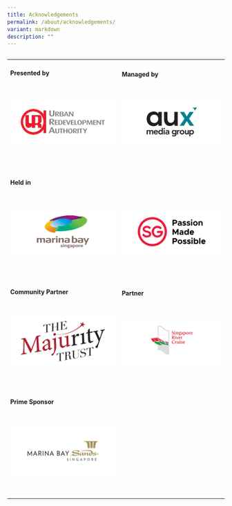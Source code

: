 ```yaml
---
title: Acknowledgements
permalink: /about/acknowledgements/
variant: markdown
description: ""
---
```

<table class="table-v">
  </table><table style="width:100%">
    <tbody><tr>
      <td>
        <h4>Presented by</h4>
        <br>
        <p>
          <a href="https://www.ura.gov.sg/Corporate">
            <img alt="Image of URA Logo" src="/images/URA.jpg">
          </a>
        </p>
        <br>
        <br>
      </td>
      <td>
        <h4>Managed by</h4>
        <br>
        <p>
          <a href="http://www.aux.com.sg/">
            <img alt="Image of AUX Logo" src="/images/AuxMG.jpg">
          </a>
        </p>
        <br>
        <br>
      </td>
    </tr><tr>
      <td>
        <h4>Held in</h4>
        <br>
        <p>
          <a href="https://www.ura.gov.sg/Corporate/Get-Involved/Shape-A-Distinctive-City/Explore-Our-City/Marina-Bay">
            <img alt="Image of Marina Bay Logo" src="/images/MarinaBay.jpg">
          </a>
        </p>
        <br>
        <br>
      </td>
      <td>
        <h4 style="color:white; visibility: hidden">.</h4>
        <br>
        <p>
          <a href="https://www.visitsingapore.com/en/">
            <img alt="Image of SG Made Possible Logo" src="/images/SGPassion.jpg">
          </a>
        </p>
        <br>
        <br>
      </td>
    </tr><tr>
      <td>
        <h4>Community Partner</h4>
        <br>
        <p>
          <a href="https://www.majurity.sg/">
            <img alt="Image of The Majurity Trust Logo" src="/images/TMT.jpg">
          </a>
        </p>
        <br>
        <br>
      </td>
      <td>
        <h4>Partner</h4>
        <br>
        <p>
          <a href="https://rivercruise.com.sg/">
            <img alt="Image of Singapore River Cruise Logo" src="/images/SRC.jpg">
          </a>
        </p>
        <br>
        <br>
      </td>
    </tr><tr>
      <td>
        <h4>Prime Sponsor</h4>
        <br>
        <p>
          <a href="https://www.marinabaysands.com/">
            <img alt="Image of MBS Logo" src="/images/MBS.jpg">
          </a>
        </p>
        <br>
        <br>
      </td>
      <td>
        <h4 style="color:white;"></h4>
        <br>
        <br>
        <br>
      </td>
    </tr><tr></tr></tbody></table>